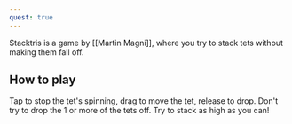 ```yaml
---
quest: true
---
```

Stacktris is a game by [[Martin Magni]], where you try to stack tets without making them fall off.

## How to play
Tap to stop the tet's spinning, drag to move the tet, release to drop. Don't try to drop the 1 or more of the tets off. Try to stack as high as you can!